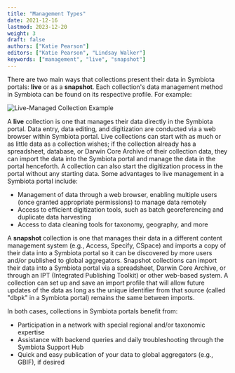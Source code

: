 ```yaml
---
title: "Management Types"
date: 2021-12-16
lastmod: 2023-12-20
weight: 3
draft: false
authors: ["Katie Pearson"]
editors: ["Katie Pearson", "Lindsay Walker"]
keywords: ["management", "live", "snapshot"]
---
```


There are two main ways that collections present their data in Symbiota portals: **live** or as a **snapshot**. Each collection's data management method in Symbiota can be found on its respective profile. For example:

![Live-Managed Collection Example](/img/asu_live_managed.png)

A **live** collection is one that manages their data directly in the Symbiota portal. Data entry, data editing, and digitization are conducted via a web browser within Symbiota portal. Live collections can start with as much or as little data as a collection wishes; if the collection already has a spreadsheet, database, or Darwin Core Archive of their collection data, they can import the data into the Symbiota portal and manage the data in the portal henceforth. A collection can also start the digitization process in the portal without any starting data. Some advantages to live management in a Symbiota portal include:

- Management of data through a web browser, enabling multiple users (once granted appropriate permissions) to manage data remotely
- Access to efficient digitization tools, such as batch georeferencing and duplicate data harvesting
- Access to data cleaning tools for taxonomy, geography, and more

A **snapshot** collection is one that manages their data in a different content management system (e.g., Access, Specify, CSpace) and imports a copy of their data into a Symbiota portal so it can be discovered by more users and/or published to global aggregators. Snapshot collections can import their data into a Symbiota portal via a spreadsheet, Darwin Core Archive, or through an IPT (Integrated Publishing Toolkit) or other web-based system. A collection can set up and save an import profile that will allow future updates of the data as long as the unique identifier from that source (called "dbpk" in a Symbiota portal) remains the same between imports.

In both cases, collections in Symbiota portals benefit from:

- Participation in a network with special regional and/or taxonomic expertise
- Assistance with backend queries and daily troubleshooting through the Symbiota Support Hub
- Quick and easy publication of your data to global aggregators (e.g., GBIF), if desired
